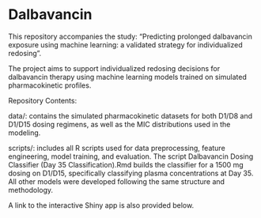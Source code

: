 # Dalbavancin

This repository accompanies the study:
“Predicting prolonged dalbavancin exposure using machine learning: a validated strategy for individualized redosing”.

The project aims to support individualized redosing decisions for dalbavancin therapy using machine learning models trained on simulated pharmacokinetic profiles.


Repository Contents:

data/: contains the simulated pharmacokinetic datasets for both D1/D8 and D1/D15 dosing regimens, as well as the MIC distributions used in the modeling.

scripts/: includes all R scripts used for data preprocessing, feature engineering, model training, and evaluation.
The script Dalbavancin Dosing Classifier (Day 35 Classification).Rmd builds the classifier for a 1500 mg dosing on D1/D15, specifically classifying plasma concentrations at Day 35. All other models were developed following the same structure and methodology.

A link to the interactive Shiny app is also provided below.



